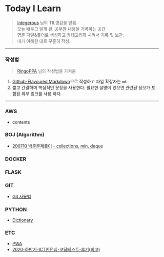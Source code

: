 
# Today I Learn
> [Integerous](https://github.com/Integerous/TIL) 님의 TIL영감을 받음.  
> 오늘 배우고 알게 된, 공부한 내용을 기록하는 공간.  
> 영문 파일&폴더로 생성하고 카테고리화 시켜서 기록 및 보관.  
> 내가 이해한 대로 꾸준히 작성.  
-------------------------------------------------------------------------------------------
### 작성법
>[RingoPPA](https://github.com/ksu3101/TIL) 님의 작성법을 가져옴 
1. [Github-Flavoured Markdown](https://guides.github.com/features/mastering-markdown/)으로 작성하고 파일 확장자는 `md`.  
2. 짧고 간결하며 핵심적인 문장을 사용한다. 필요한 설명이 있으면 관련된 정보가 포함된 외부 링크를 사용 하자.
* * *
### AWS
* contents

### BOJ (Algorithm)
 * [200710 백준문제풀이 - collections, min, deque](https://github.com/Kogoon/TIL/blob/master/BOJ/200710.md)

### DOCKER


### FLASK


### GIT
 * [Git 사용법](https://github.com/Kogoon/TIL/blob/master/Git/git_usage.md)

### PYTHON
 * [Dictionary](https://github.com/Kogoon/TIL/blob/master/python/dictionary.md)

### ETC
 * [PWA](/etc/PWA.md)
 * [2020-하반기-ICT인턴십-코딩테스트-후기(회고)](/etc/ICTCodingTest.md)
<!--
* * *
### ETC [:top:](#top)
-->

